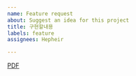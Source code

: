 ```yaml
---
name: Feature request
about: Suggest an idea for this project
title: 구현할내용
labels: feature
assignees: Hepheir

---
```


<!-- Moonda Storyboard Admin v1.0.9 -->

[PDF](https://s3.us-west-2.amazonaws.com/secure.notion-static.com/bf70bf21-2dfa-438d-80e5-5a887fb67062/admin_ver1.0.9.pdf?X-Amz-Algorithm=AWS4-HMAC-SHA256&X-Amz-Credential=AKIAT73L2G45O3KS52Y5%2F20201208%2Fus-west-2%2Fs3%2Faws4_request&X-Amz-Date=20201208T103117Z&X-Amz-Expires=86400&X-Amz-Signature=9829a17902909137d735265d0ff80d9c41f0543210eb8a49f5794abe1a507662&X-Amz-SignedHeaders=host&response-content-disposition=filename%20%3D%22admin_ver1.0.9.pdf%22)

